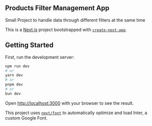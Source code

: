 
## Products Filter Management App

Small Project to handle data through different filters at the same time



This is a [Next.js](https://nextjs.org/) project bootstrapped with [`create-next-app`](https://github.com/vercel/next.js/tree/canary/packages/create-next-app).

## Getting Started

First, run the development server:

```bash
npm run dev
# or
yarn dev
# or
pnpm dev
# or
bun dev
```

Open [http://localhost:3000](http://localhost:3000) with your browser to see the result.



This project uses [`next/font`](https://nextjs.org/docs/basic-features/font-optimization) to automatically optimize and load Inter, a custom Google Font.

